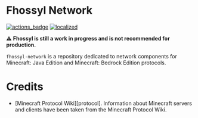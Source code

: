 # Fhossyl Network

[![actions_badge][]][actions] [![localized][]][translate]

⚠️ **Fhossyl is still a work in progress and is not recommended for production.**

  `fhossyl-network` is a repository dedicated to network components for Minecraft:
  Java Edition and Minecraft: Bedrock Edition protocols.

# Credits

* [Minecraft Protocol Wiki][protocol]. Information about Minecraft servers and clients have been taken
  from the Minecraft Protocol Wiki.

[actions]: https://github.com/fhosyl/fhossyl-client/actions

[network]: https://github.com/fhossyl/fhossyl-network
[actions_badge]: https://github.com/fhossyl/fhossyl-client/workflows/Kotlin%20CI%20with%20Gradle/badge.svg
[localized]: https://badges.crowdin.net/fhossyl/localized.svg
[translate]: https://crowdin.com/project/fhossyl